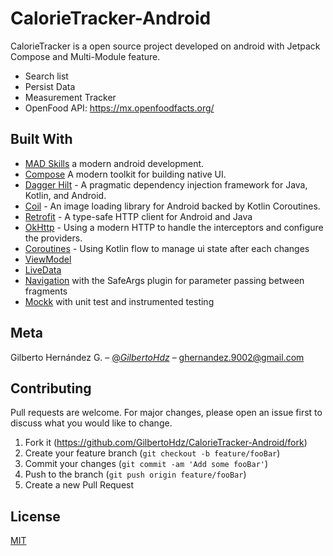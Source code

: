 # CalorieTracker-Android

CalorieTracker is a open source project developed on android with Jetpack Compose and Multi-Module feature.

* Search list
* Persist Data
* Measurement Tracker
* OpenFood API: https://mx.openfoodfacts.org/

## Built With

* [MAD Skills](https://developer.android.com/series/mad-skills) a modern android development.
* [Compose](https://developer.android.com/jetpack/compose) A modern toolkit for building native UI.
* [Dagger Hilt](https://dagger.dev/) - A pragmatic dependency injection framework for Java, Kotlin, and Android.
* [Coil](https://coil-kt.github.io/coil/) - An image loading library for Android backed by Kotlin Coroutines.
* [Retrofit](https://square.github.io/retrofit/) - A type-safe HTTP client for Android and Java
* [OkHttp](https://square.github.io/okhttp/) - Using a modern HTTP to handle the interceptors and configure the providers.
* [Coroutines](https://kotlinlang.org/docs/coroutines-overview.html) - Using Kotlin flow to manage ui state after each changes
* [ViewModel](https://developer.android.com/topic/libraries/architecture/viewmodel)
* [LiveData](https://developer.android.com/topic/libraries/architecture/livedata)
* [Navigation](https://developer.android.com/topic/libraries/architecture/navigation/) with the SafeArgs plugin for parameter passing between fragments
* [Mockk](https://mockk.io/) with unit test and instrumented testing

## Meta

Gilberto Hernández G. – [@_GilbertoHdz_](https://twitter.com/_GilbertoHdz_) – ghernandez.9002@gmail.com


## Contributing
Pull requests are welcome. For major changes, please open an issue first to discuss what you would like to change.

1. Fork it (<https://github.com/GilbertoHdz/CalorieTracker-Android/fork>)
2. Create your feature branch (`git checkout -b feature/fooBar`)
3. Commit your changes (`git commit -am 'Add some fooBar'`)
4. Push to the branch (`git push origin feature/fooBar`)
5. Create a new Pull Request

## License
[MIT](https://choosealicense.com/licenses/mit/)
